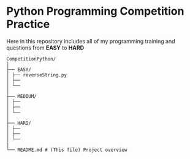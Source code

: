 # Python Programming Competition Practice

Here in this repository includes all of my programming training and questions from **EASY** to **HARD**

```
CompetitionPython/
│
├── EASY/
│ ├── reverseString.py
│ ├── 
│ └── 
│
├── MEDIUM/
│ ├── 
│ ├── 
│ └── 
│
├── HARD/
│ ├── 
│ ├── 
│ └── 
|
└── README.md # (This file) Project overview
```
